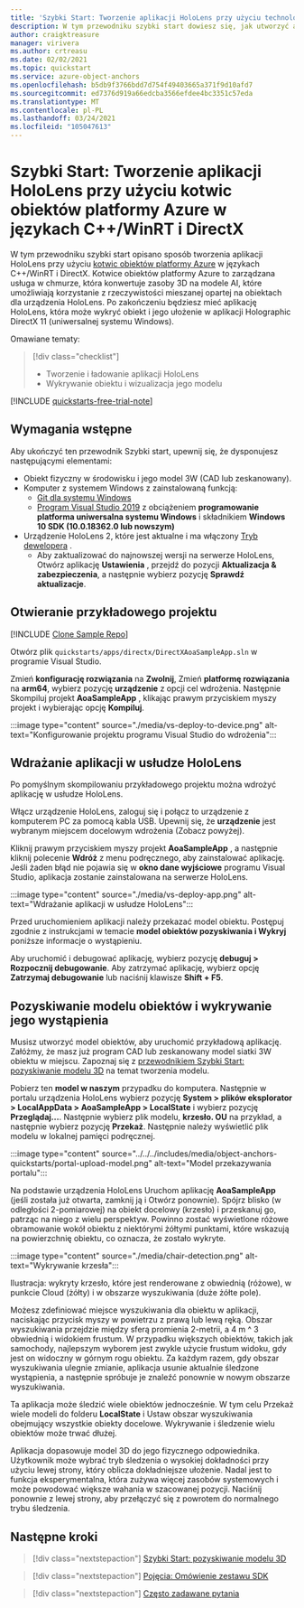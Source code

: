 ```yaml
---
title: 'Szybki Start: Tworzenie aplikacji HoloLens przy użyciu technologii DirectX'
description: W tym przewodniku szybki start dowiesz się, jak utworzyć aplikację HoloLens przy użyciu kotwic obiektów.
author: craigktreasure
manager: virivera
ms.author: crtreasu
ms.date: 02/02/2021
ms.topic: quickstart
ms.service: azure-object-anchors
ms.openlocfilehash: b5db9f3766bdd7d754f49403665a371f9d10afd7
ms.sourcegitcommit: ed7376d919a66edcba3566efdee4bc3351c57eda
ms.translationtype: MT
ms.contentlocale: pl-PL
ms.lasthandoff: 03/24/2021
ms.locfileid: "105047613"
---
```

# <a name="quickstart-create-a-hololens-app-with-azure-object-anchors-in-cwinrt-and-directx"></a>Szybki Start: Tworzenie aplikacji HoloLens przy użyciu kotwic obiektów platformy Azure w językach C++/WinRT i DirectX

W tym przewodniku szybki start opisano sposób tworzenia aplikacji HoloLens przy użyciu [kotwic obiektów platformy Azure](../overview.md) w językach C++/WinRT i DirectX. Kotwice obiektów platformy Azure to zarządzana usługa w chmurze, która konwertuje zasoby 3D na modele AI, które umożliwiają korzystanie z rzeczywistości mieszanej opartej na obiektach dla urządzenia HoloLens. Po zakończeniu będziesz mieć aplikację HoloLens, która może wykryć obiekt i jego ułożenie w aplikacji Holographic DirectX 11 (uniwersalnej systemu Windows).

Omawiane tematy:

> [!div class="checklist"]
> * Tworzenie i ładowanie aplikacji HoloLens
> * Wykrywanie obiektu i wizualizacja jego modelu

[!INCLUDE [quickstarts-free-trial-note](../../../includes/quickstarts-free-trial-note.md)]

## <a name="prerequisites"></a>Wymagania wstępne

Aby ukończyć ten przewodnik Szybki start, upewnij się, że dysponujesz następującymi elementami:

* Obiekt fizyczny w środowisku i jego model 3W (CAD lub zeskanowany).
* Komputer z systemem Windows z zainstalowaną funkcją:
  * <a href="https://git-scm.com" target="_blank">Git dla systemu Windows</a>
  * <a href="https://www.visualstudio.com/downloads/" target="_blank">Program Visual Studio 2019</a> z obciążeniem **programowanie platforma uniwersalna systemu Windows** i składnikiem **Windows 10 SDK (10.0.18362.0 lub nowszym)**
* Urządzenie HoloLens 2, które jest aktualne i ma włączony [Tryb dewelopera](/windows/mixed-reality/using-visual-studio#enabling-developer-mode) .
  * Aby zaktualizować do najnowszej wersji na serwerze HoloLens, Otwórz aplikację **Ustawienia** , przejdź do pozycji **Aktualizacja & zabezpieczenia**, a następnie wybierz pozycję **Sprawdź aktualizacje**.

## <a name="open-the-sample-project"></a>Otwieranie przykładowego projektu

[!INCLUDE [Clone Sample Repo](../../../includes/object-anchors-clone-sample-repository.md)]

Otwórz plik `quickstarts/apps/directx/DirectXAoaSampleApp.sln` w programie Visual Studio.

Zmień **konfigurację rozwiązania** na **Zwolnij**, Zmień **platformę rozwiązania** na **arm64**, wybierz pozycję **urządzenie** z opcji cel wdrożenia. Następnie Skompiluj projekt **AoaSampleApp** , klikając prawym przyciskiem myszy projekt i wybierając opcję **Kompiluj**.

:::image type="content" source="./media/vs-deploy-to-device.png" alt-text="Konfigurowanie projektu programu Visual Studio do wdrożenia":::

## <a name="deploy-the-app-to-hololens"></a>Wdrażanie aplikacji w usłudze HoloLens

Po pomyślnym skompilowaniu przykładowego projektu można wdrożyć aplikację w usłudze HoloLens.

Włącz urządzenie HoloLens, zaloguj się i połącz to urządzenie z komputerem PC za pomocą kabla USB. Upewnij się, że **urządzenie** jest wybranym miejscem docelowym wdrożenia (Zobacz powyżej).

Kliknij prawym przyciskiem myszy projekt **AoaSampleApp** , a następnie kliknij polecenie **Wdróż** z menu podręcznego, aby zainstalować aplikację. Jeśli żaden błąd nie pojawia się w **okno dane wyjściowe** programu Visual Studio, aplikacja zostanie zainstalowana na serwerze HoloLens.

:::image type="content" source="./media/vs-deploy-app.png" alt-text="Wdrażanie aplikacji w usłudze HoloLens":::

Przed uruchomieniem aplikacji należy przekazać model obiektu. Postępuj zgodnie z instrukcjami w temacie **model obiektów pozyskiwania i Wykryj** poniższe informacje o wystąpieniu.

Aby uruchomić i debugować aplikację, wybierz pozycję **debuguj > Rozpocznij debugowanie**. Aby zatrzymać aplikację, wybierz opcję **Zatrzymaj debugowanie** lub naciśnij klawisze **Shift + F5**.

## <a name="ingest-object-model-and-detect-its-instance"></a>Pozyskiwanie modelu obiektów i wykrywanie jego wystąpienia

Musisz utworzyć model obiektów, aby uruchomić przykładową aplikację. Załóżmy, że masz już program CAD lub zeskanowany model siatki 3W obiektu w miejscu. Zapoznaj się z [przewodnikiem Szybki Start: pozyskiwanie modelu 3D](./get-started-model-conversion.md) na temat tworzenia modelu.

Pobierz ten **model w naszym** przypadku do komputera. Następnie w portalu urządzenia HoloLens wybierz pozycję **System > plików eksplorator > LocalAppData > AoaSampleApp > LocalState** i wybierz pozycję **Przeglądaj...**. Następnie wybierz plik modelu, **krzesło. OU** na przykład, a następnie wybierz pozycję **Przekaż**. Następnie należy wyświetlić plik modelu w lokalnej pamięci podręcznej.

:::image type="content" source="../../../includes/media/object-anchors-quickstarts/portal-upload-model.png" alt-text="Model przekazywania portalu":::

Na podstawie urządzenia HoloLens Uruchom aplikację **AoaSampleApp** (jeśli została już otwarta, zamknij ją i Otwórz ponownie). Spójrz blisko (w odległości 2-pomiarowej) na obiekt docelowy (krzesło) i przeskanuj go, patrząc na niego z wielu perspektyw. Powinno zostać wyświetlone różowe obramowanie wokół obiektu z niektórymi żółtymi punktami, które wskazują na powierzchnię obiektu, co oznacza, że zostało wykryte.

:::image type="content" source="./media/chair-detection.png" alt-text="Wykrywanie krzesła":::

Ilustracja: wykryty krzesło, które jest renderowane z obwiednią (różowe), w punkcie Cloud (żółty) i w obszarze wyszukiwania (duże żółte pole).

Możesz zdefiniować miejsce wyszukiwania dla obiektu w aplikacji, naciskając przycisk myszy w powietrzu z prawą lub lewą ręką. Obszar wyszukiwania przejdzie między sferą promienia 2-metrii, a 4 m ^ 3 obwiednią i widokiem frustum. W przypadku większych obiektów, takich jak samochody, najlepszym wyborem jest zwykle użycie frustum widoku, gdy jest on widoczny w górnym rogu obiektu.
Za każdym razem, gdy obszar wyszukiwania ulegnie zmianie, aplikacja usunie aktualnie śledzone wystąpienia, a następnie spróbuje je znaleźć ponownie w nowym obszarze wyszukiwania.

Ta aplikacja może śledzić wiele obiektów jednocześnie. W tym celu Przekaż wiele modeli do folderu **LocalState** i Ustaw obszar wyszukiwania obejmujący wszystkie obiekty docelowe. Wykrywanie i śledzenie wielu obiektów może trwać dłużej.

Aplikacja dopasowuje model 3D do jego fizycznego odpowiednika. Użytkownik może wybrać tryb śledzenia o wysokiej dokładności przy użyciu lewej strony, który oblicza dokładniejsze ułożenie. Nadal jest to funkcja eksperymentalna, która zużywa więcej zasobów systemowych i może powodować większe wahania w szacowanej pozycji. Naciśnij ponownie z lewej strony, aby przełączyć się z powrotem do normalnego trybu śledzenia.

## <a name="next-steps"></a>Następne kroki

> [!div class="nextstepaction"]
> [Szybki Start: pozyskiwanie modelu 3D](./get-started-model-conversion.md)

> [!div class="nextstepaction"]
> [Pojęcia: Omówienie zestawu SDK](../concepts/sdk-overview.md)

> [!div class="nextstepaction"]
> [Często zadawane pytania](../faq.md)